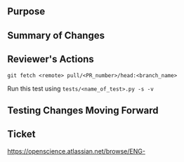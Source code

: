 
<!-- Before you submit your Pull Request, please confirm that:

     - Any test that will create public data either has the `QAtest` tag or the `dont_run_on_production` marker
     - `core_functionality` is marked as such
     - Your tests will be able to run on *all* servers (all stagings, test)
 -->


## Purpose



## Summary of Changes



## Reviewer's Actions
`git fetch <remote> pull/<PR_number>/head:<branch_name>`

Run this test using
`tests/<name_of_test>.py -s -v`

## Testing Changes Moving Forward



## Ticket

https://openscience.atlassian.net/browse/ENG-
